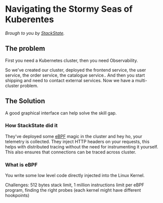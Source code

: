# Navigating the Stormy Seas of Kuberentes

_Brough to you by [StackState](https://www.stackstate.com/)._

## The problem

First you need a Kubernetes cluster, then you need Observability.

So we've created our cluster, deployed the frontend service, the user service, the order service, the catalogue service.. And then you start shipping and need to contact external services. Now we have a 
multi-cluster problem. 

## The Solution

A good graphical interface can help solve the skill gap.

### How StackState did it

They've deployed some [eBPF](https://ebpf.io/) magic in the cluster and hey ho, your telemetry is collected. They inject HTTP headers on your requests, this helps with distributed tracing without the need
for instrumenting it yourself. This also ensures that connections can be traced across cluster.

### What is eBPF

You write some low level code directly injected into the Linux Kernel.

Challenges: 512 bytes stack limit, 1 million instructions limit per eBPF program, finding the right probes (each kernel might have different hookpoints)
